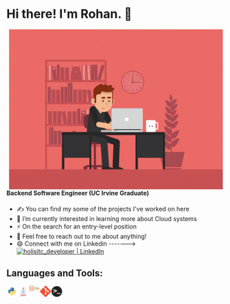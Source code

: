 # Hi there!    I'm Rohan.    👋


<img align="right" alt="GIF" src="https://github.com/rohansankhla/rohansankhla/blob/main/laptop-office.gif" width="498" height="373" />


#### Backend Software Engineer (UC Irvine Graduate)


- ✍ You can find my some of the projects I've worked on here
- 🔭 I’m currently interested in learning more about Cloud systems
- ⚡ On the search for an entry-level position
- 💬 Feel free to reach out to me about anything!
- 😄 Connect with me on Linkedin      ------->     [<img align="center" alt="holisitc_developer | LinkedIn" width="22px" src="https://cdn.jsdelivr.net/npm/simple-icons@v3/icons/linkedin.svg" />][linkedin]


## Languages and Tools:

<img align="left" alt="python" width="26px" src="https://raw.githubusercontent.com/github/explore/80688e429a7d4ef2fca1e82350fe8e3517d3494d/topics/python/python.png" />
<img align="left" alt="java" width="26px" src="https://github.com/rohansankhla/rohansankhla/blob/main/java-logo-png-transparent.png" />
<img align="left" alt="SQL" width="26px" src="https://github.com/rohansankhla/rohansankhla/blob/main/Sql_data_base_with_logo.png" />
<img align="left" alt="Git" width="26px" src="https://github.com/rohansankhla/rohansankhla/blob/main/Git-Icon-1788C.png" />
<img align="left" alt="Terminal" width="26px" src="https://raw.githubusercontent.com/github/explore/80688e429a7d4ef2fca1e82350fe8e3517d3494d/topics/terminal/terminal.png" />


[linkedin]: https://linkedin.com/in/rohansankhla
<!--
**--
